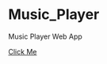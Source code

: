 # Music_Player
Music Player Web App

<a href="https://rajsatyammm.github.io/Music_Player/">Click Me</a>
